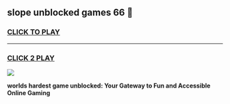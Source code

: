 
## slope unblocked games 66 👋
<h3>
<a href="https://premium.freeplayer.one?title=slope_unblocked_games_66&ref=12F">CLICK TO PLAY</a></h3>
<hr>

<h3>
<a href="https://premium.freeplayer.one?title=slope_unblocked_games_66&ref=12F">CLICK 2 PLAY</a>
  
</h3>

<a href="https://premium.freeplayer.one?title=slope_unblocked_games_66&ref=12F/"><img src="https://clearcache.store/games.png"></a>


**worlds hardest game unblocked: Your Gateway to Fun and Accessible Online Gaming**
